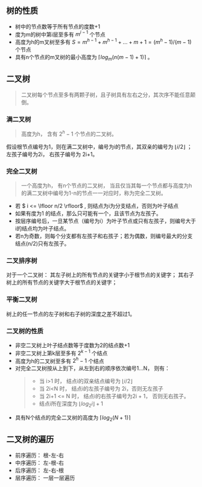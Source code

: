 
## 树的性质

- 树中的节点数等于所有节点的度数+1
- 度为m的树中第i层至多有 $m^{i-1}$ 个节点
- 高度为h的m叉树至多有 $S = m^{h-1} + m^{h-1} + ... + m + 1 = (m^h - 1) / (m-1)$ 个节点
- 具有n个节点的m叉树的最小高度为 $\lceil log_m(n(m-1)+1) \rceil$ 。


## 二叉树

> 二叉树每个节点至多有两颗子树，且子树具有左右之分，其次序不能任意颠倒。

### 满二叉树

> 高度为h， 含有 $2^h-1$ 个节点的二叉树。 

假设根节点编号为1，则在满二叉树中，编号为i的节点，其双亲的编号为 $\lfloor i/2 \rfloor$ ； 左孩子编号为2i， 右孩子编号为 2i+1。

### 完全二叉树

> 一个高度为h， 有n个节点的二叉树， 当且仅当其每一个节点都与高度为h的满二叉树中编号为1-n的节点一一对应时，称为完全二叉树。

- 若 $ i <= \lfloor n/2 \rfloor$ , 则结点为i为分支结点，否则为叶子结点
- 如果有度为1 的结点，那么只可能有一个，且该节点为左孩子。
- 按层序编号后，一旦某节点（编号为i）为叶子节点或只有左孩子，则编号大于i的结点均为叶子结点。
- 若n为奇数，则每个分支都有左孩子和右孩子；若为偶数，则编号最大的分支结点(n/2)只有左孩子。

### 二叉排序树

对于一个二叉树： 其左子树上的所有节点的关键字小于根节点的关键字； 其右子树上的所有节点的关键字大于根节点的关键字；

### 平衡二叉树

树上的任一节点的左子树和右子树的深度之差不超过1。

### 二叉树的性质

- 非空二叉树上叶子结点数等于度数为2的结点数+1
- 非空二叉树上第k层至多有 $2^{k-1}$ 个结点
- 高度为h的二叉树至多有 $2^h-1$ 个结点
- 对完全二叉树按从上到下，从左到右的顺序依次编号1...N， 则有：
  > - 当 i>1 时， 结点i的双亲结点编号为 $\lfloor i/2 \rfloor$
  > - 当 2i<N 时， 结点i的左孩子编号为 2i，否则无左孩子
  > - 当 2i+1 <= N 时， 结点i的右孩子编号为2i + 1， 否则无右孩子。
  > - 结点i所在深度为 $\lfloor log_2i \rfloor + 1$
- 具有N个结点的完全二叉树的高度为 $\lceil log_2(N+1) \rceil$


## 二叉树的遍历

- 前序遍历： 根-左-右
- 中序遍历： 左-根-右
- 后序遍历： 左-右-根
- 层序遍历： 一层一层遍历



